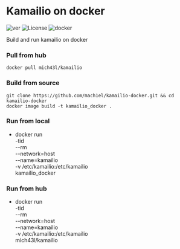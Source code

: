 # Kamailio on docker 
![ver](https://img.shields.io/github/v/release/mach1el/docker-kamailio?color=red&style=plastic)
![License](https://img.shields.io/github/license/mach1el/kamailio-docker?color=yellow&style=plastic)
![docker](https://img.shields.io/badge/docker-container-violet)

Build and run kamailio on docker

### Pull from hub
	docker pull mich43l/kamailio

### Build from source
	git clone https://github.com/mach1el/kamailio-docker.git && cd kamailio-docker
	docker image build -t kamailio_docker .
	
### Run from local
*	docker run \
	-tid \
	--rm \
	--network=host \
	--name=kamailio \
	-v /etc/kamailio:/etc/kamailio \
	kamailio_docker 

### Run from hub
* docker run \
	-tid \
	--rm \
	--network=host \
	--name=kamailio \
	-v /etc/kamailio:/etc/kamailio \
	mich43l/kamailio 